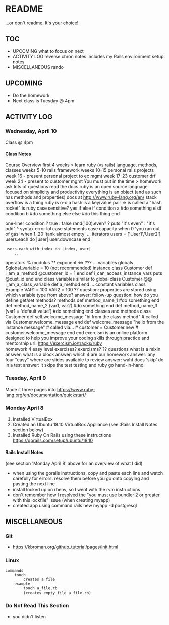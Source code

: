 # README
...or don't readme. It's your choice!

## TOC

* UPCOMING
	what to focus on next
* ACTIVITY LOG 
	reverse chron notes
	includes my Rails environment setup notes
* MISCELLANEOUS
	rando

## UPCOMING
* Do the homework
* Next class is Tuesday @ 4pm

## ACTIVITY LOG

### Wednesday, April 10
Class @ 4pm

#### Class Notes
Course Overview 
	first 4 weeks > learn ruby (vs rails) language, methods, classes
	weeks 5-10 rails framework
	weeks 10-15 personal rails projects
	week 16 - present personal project to ec mgmt
	week 17-23 customer drf
	week 24 - present to customer mgmt
You must put in the time > homework
ask lots of questions
read the docs
ruby is an open source language focused on simplicity and productivity
everything is an object (and as such has methods and properties)
docs at http://www.ruby-lang.org/en/
stack overflow is a thing
ruby is o-o
a hash is a key/value pair
=> is called a "hash rocket"
is ruby case sensitive? yes
if else
	if condition a
		#do something
	elsif condition b
		#do something else
	else
		#do this thing
	end

one-liner
	condition ? true : false
	rand(100).even? ? puts "it's even" : "it's odd" 
	^ syntax error lol
case statements
	case capacity
		when 0
			'you ran out of gas'
		when 1..20
			'tank almost empty'
		...
iterators
	users = ['User1','User2']
	users.each do |user|
		user.downcase
	end

	users.each_with_index do |index, user|
		...
operators
	% 	modulus
	** 	exponent
	<=>	???	
	...
variables
	globals
		$global_variable = 10 (not recommended)
	instance
		class Customer
			def i_am_a_method
				@customer_id = 1
			end
			def i_can_access_instance_vars
				puts @cust_id
			end
		end
	class variables
		similar to global
		class Customer
			@@ i_am_a_class_variable
			def a_method
			end
			...
	constant variables
		class Example
			VAR1 = 100
			VAR2 = 100
?? question: properties are stored using which variable type from above?
	answer: 
	follow-up question: how do you define get/set methods?
methods
	def method_name_1
		#do something
	end
	def method_name_2 (var1, var2)
		#do something
	end
	def method_name_3 (var1 = 'default value')
		#do something
	end
classes and methods
	class Customer
		def self.welcome_message
			"hi from the class method"
			# called via Customer.welcome_message
		end
		def welcome_message
			"hello from the instance message"
			# called via... 
			# customer = Customer.new
			# customer.welcome_message
		end
	end
exercism
	is an online platform designed to help you improve your coding skills through practice and mentorship
	url: https://exercism.io/tracks/ruby	
homework
	4 easy level exercises? exercisms?
?? questions
	what is a mixin
		answer: 
	what is a block
		answer: 
	which 4 are our homework
		answer: any four "easy"
	where are slides available to review
		answer: 
	waht does 'skip' do in a test
		answer: it skips the test 
testing and ruby go hand-in-hand

### Tuesday, April 9
Made it three pages into https://www.ruby-lang.org/en/documentation/quickstart/ 

### Monday April 8
1. Installed VirtualBox
2. Created an Ubuntu 18.10 VirtualBox Appliance (see :Rails Install Notes section below)
3. Installed Ruby On Rails using these instructions https://gorails.com/setup/ubuntu/18.10 

#### Rails Install Notes
(see section 'Monday April 8' above for an overview of what I did)
* when using the gorails instructions, copy and paste each line and watch carefully for errors.  resolve them before you go onto copying and pasting the next line
* install locked up on rbenv, so I went with the rvm instructions
* don't remember how I resolved the "you must use bundler 2 or greater with this lockfile" issue (when creating myapp)
* created app using command rails new myapp -d postgresql

## MISCELLANEOUS

### Git
* https://kbroman.org/github_tutorial/pages/init.html

### Linux
	commands
		touch	
			creates a file
		example
			touch a_file.rb
			(creates empty file a_file.rb)

### Do Not Read This Section
* you didn't listen

